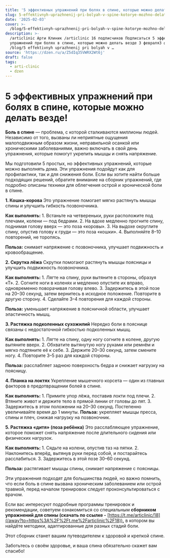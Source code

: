 ```yaml
---
title: '5 эффективных упражнений при болях в спине, которые можно делать везде!'
slug: 5-effektivnyh-uprazhnenij-pri-bolyah-v-spine-kotorye-mozhno-delat-vezde
date: '2025-02-03'
cover: >-
  /blog/5-effektivnyh-uprazhnenij-pri-bolyah-v-spine-kotorye-mozhno-delat-vezde/cover.jpg
description: >-
  /articlinic Арти Клиник /articlinic 16 подписчиков Подписаться 5 эффективных
  упражнений при болях в спине, которые можно делать везде 3 февраля3 фев 2 мин
  /blog/5 effektivnyh uprazhnenij pri bolyah v …
source: 'https://dzen.ru/a/Z5dIq35VWRX2Wt6j'
draft: false
tags:
  - arti-clinic
  - dzen
---
```


# 5 эффективных упражнений при болях в спине, которые можно делать везде!

[](/blog/5-effektivnyh-uprazhnenij-pri-bolyah-v-spine-kotorye-mozhno-delat-vezde/img-0.jpg)

**Боль в спине** — проблема, с которой сталкиваются миллионы людей. Независимо от того, вызваны ли неприятные ощущения малоподвижным образом жизни, неправильной осанкой или хроническими заболеваниями, важно включать в свой день упражнения, которые помогут укрепить мышцы и снять напряжение.

Мы подготовили 5 простых, но эффективных упражнений, которые можно выполнять дома. Эти упражнения подойдут как для профилактики, так и для снижения боли. Если вы хотите найти больше подходящих решений, обратите внимание на сборник упражнений, где подробно описаны техники для облегчения острой и хронической боли в спине.

**1\. Кошка-корова** Это упражнение помогает мягко растянуть мышцы спины и улучшить гибкость позвоночника.

**Как выполнять:** 1\. Встаньте на четвереньки, руки расположите под плечами, колени — под бедрами. 2. На вдохе медленно прогните спину, поднимая голову вверх — это поза «коровы». 3. На выдохе округлите спину, опустив голову к груди — это поза «кошки». 4. Выполняйте 8–10 повторений, не торопясь.

**Польза:** снимает напряжение с позвоночника, улучшает подвижность и кровообращение.

**2\. Скрутка лёжа** Скрутки помогают растянуть мышцы поясницы и улучшить подвижность позвоночника.

**Как выполнять:** 1\. Лягте на спину, руки вытяните в стороны, образуя «Т». 2. Согните ноги в коленях и медленно опустите их вправо, одновременно поворачивая голову влево. 3. Задержитесь в этой позе на 20–30 секунд, затем вернитесь в исходное положение. Повторите в другую сторону. 4. Сделайте 3–4 повторения для каждой стороны.

**Польза:** уменьшает напряжение в поясничной области, улучшает эластичность мышц.

**3\. Растяжка подколенных сухожилий** Нередко боли в пояснице связаны с недостаточной гибкостью подколенных мышц.

**Как выполнять:** 1\. Лягте на спину, одну ногу согните в колене, другую вытяните вверх. 2. Обхватите вытянутую ногу руками или ремнём и мягко подтяните её к себе. 3. Держите 20–30 секунд, затем смените ногу. 4. Повторите 3–5 раз для каждой стороны.

**Польза:** расслабляет заднюю поверхность бедра и снижает нагрузку на поясницу.

**4\. Планка на локтях** Укрепление мышечного корсета — один из главных факторов в предотвращении болей в спине.

**Как выполнять:** 1\. Примите упор лёжа, поставив локти под плечи. 2. Втяните живот и держите тело в прямой линии от головы до пят. 3. Задержитесь в этом положении на 20–30 секунд. Постепенно увеличивайте время до 1 минуты. **Польза:** укрепляет мышцы пресса, спины и плеч, снижая нагрузку на позвоночник.

**5\. Растяжка «дитя» (поза ребёнка)** Это расслабляющее упражнение, которое поможет снять напряжение после длительного сидения или физических нагрузок.

**Как выполнять:** 1\. Сядьте на колени, опустив таз на пятки. 2. Наклонитесь вперёд, вытянув руки перед собой, и постарайтесь расслабиться. 3. Задержитесь в этой позе 30–60 секунд.

**Польза:** растягивает мышцы спины, снимает напряжение с поясницы.

Эти упражнения подходят для большинства людей, но важно помнить, что если боль в спине вызвана хроническим заболеванием или острой травмой, перед началом тренировок следует проконсультироваться с врачом.

Если вас интересуют подробные программы тренировок и рекомендации, советуем ознакомиться со специальным **сборником упражнений для спины (скачать по ссылке -** [https://t.me/articlinic/18](/away?to=https%3A%2F%2Ft.me%2Farticlinic%2F18))**,** в котором вы найдёте методики, адаптированные для разных стадий боли.

Этот сборник станет вашим путеводителем к здоровой и крепкой спине.

Заботьтесь о своём здоровье, и ваша спина обязательно скажет вам спасибо!
